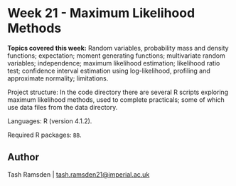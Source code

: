 # Week 21 - Maximum Likelihood Methods

**Topics covered this week:** Random variables, probability mass and density functions; expectation; moment generating functions; multivariate random variables; independence; maximum likelihood estimation; likelihood ratio test; confidence interval estimation using log-likelihood, profiling and approximate normality; limitations.

Project structure: In the code directory there are several R scripts exploring maximum likelihood methods, used to complete practicals; some of which use data files from the data directory.

Languages: R (version 4.1.2).

Required R packages: `BB`.


## Author

Tash Ramsden | tash.ramsden21@imperial.ac.uk
